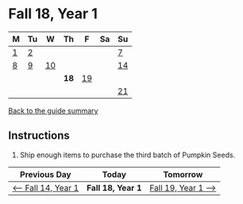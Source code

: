 # Fall 18, Year 1

| M                          | Tu                        | W                         | Th                        | F                         | Sa                        | Su                        |
| -------------------------- | ------------------------- | ------------------------- | ------------------------- |-------------------------- | ------------------------- | ------------------------- |
| [1](year-1-fall-1.md)      | [2](year-1-fall-2.md)     |                           |                           |                           |                           | [7](year-1-fall-7.md)     |
| [8](year-1-fall-8.md)      | [9](year-1-fall-9.md)     | [10](year-1-fall-10.md)   |                           |                           |                           | [14](year-1-fall-14.md)   |
|                            |                           |                           | **18**                    | [19](year-1-fall-19.md)   |                           |                           |
|                            |                           |                           |                           |                           |                           | [21](year-1-fall-14.md)   |

[Back to the guide summary](readme.md)

## Instructions

1. Ship enough items to purchase the third batch of Pumpkin Seeds.

| Previous Day                                | Today                 | Tomorrow                                    |
| ------------------------------------------- | --------------------- | ------------------------------------------- |
| [⟵ Fall 14, Year 1](year-1-fall-14.md)     | **Fall 18, Year 1**   | [Fall 19, Year 1 ⟶](year-1-fall-19.md)     |
